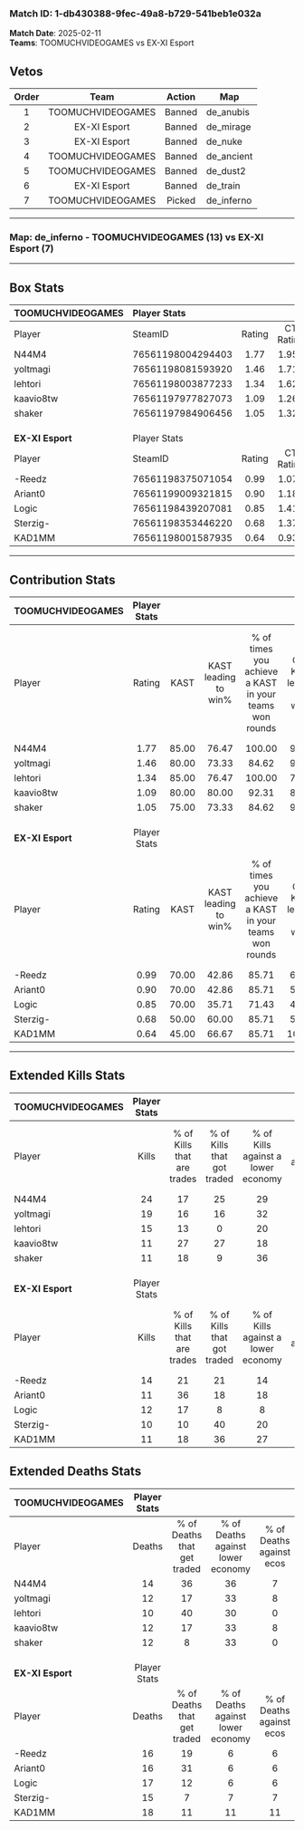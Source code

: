 ### Match ID: 1-db430388-9fec-49a8-b729-541beb1e032a  
**Match Date**: 2025-02-11  
**Teams**: TOOMUCHVIDEOGAMES vs EX-XI Esport  

## Vetos  

| Order | Team | Action | Map |
| :---: | :--: | :----: | --- |
| 1 | TOOMUCHVIDEOGAMES | Banned | de_anubis |
| 2 | EX-XI Esport | Banned | de_mirage |
| 3 | EX-XI Esport | Banned | de_nuke |
| 4 | TOOMUCHVIDEOGAMES | Banned | de_ancient |
| 5 | TOOMUCHVIDEOGAMES | Banned | de_dust2 |
| 6 | EX-XI Esport | Banned | de_train |
| 7 | TOOMUCHVIDEOGAMES | Picked | de_inferno |

---  

### **Map**: de_inferno - TOOMUCHVIDEOGAMES (13) vs EX-XI Esport (7)  
---  

## Box Stats  

| **TOOMUCHVIDEOGAMES** | Player Stats      |        |           |          |       |       |       |         |        |      |     |
| :- | :- | :-: | :-: | :-: | :-: | :-: | :-: | :-: | :-: | :-: | :-: |
| Player                | SteamID           | Rating | CT Rating | T Rating | KAST  |  ADR  | Kills | Assists | Deaths | K/D  | HS% |
| N44M4                 | 76561198004294403 |  1.77  |   1.959   |  2.055   | 85.00 | 124.8 |  24   |    5    |   14   | 1.71 | 58  |
| yoltmagi              | 76561198081593920 |  1.46  |   1.713   |  1.148   | 80.00 | 91.8  |  19   |    4    |   12   | 1.58 | 36  |
| lehtori               | 76561198003877233 |  1.34  |   1.626   |  1.190   | 85.00 | 79.0  |  15   |    5    |   10   | 1.50 | 60  |
| kaavio8tw             | 76561197977827073 |  1.09  |   1.261   |  1.123   | 80.00 | 77.7  |  11   |    9    |   12   | 0.92 | 63  |
| shaker                | 76561197984906456 |  1.05  |   1.328   |  0.699   | 75.00 | 73.5  |  11   |   10    |   12   | 0.92 | 63  |
|                       |                   |        |           |          |       |       |       |         |        |      |     |
|                       |                   |        |           |          |       |       |       |         |        |      |     |
|                       |                   |        |           |          |       |       |       |         |        |      |     |
| **EX-XI Esport**      | Player Stats      |        |           |          |       |       |       |         |        |      |     |
| Player                | SteamID           | Rating | CT Rating | T Rating | KAST  |  ADR  | Kills | Assists | Deaths | K/D  | HS% |
| -Reedz                | 76561198375071054 |  0.99  |   1.075   |  1.063   | 70.00 | 69.3  |  14   |    3    |   16   | 0.88 | 78  |
| Ariant0               | 76561199009321815 |  0.90  |   1.183   |  0.957   | 70.00 | 78.2  |  11   |    6    |   16   | 0.69 | 63  |
| Logic                 | 76561198439207081 |  0.85  |   1.414   |  0.556   | 70.00 | 60.3  |  12   |    3    |   17   | 0.71 | 58  |
| Sterzig-              | 76561198353446220 |  0.68  |   1.379   |  0.257   | 50.00 | 62.0  |  10   |    4    |   15   | 0.67 | 10  |
| KAD1MM                | 76561198001587935 |  0.64  |   0.939   |  0.522   | 45.00 | 70.4  |  11   |    5    |   18   | 0.61 | 45  |
---  

## Contribution Stats  

| **TOOMUCHVIDEOGAMES** | Player Stats |       |                      |                                                        |                           |                                                             |                          |                                                            |
| :- | :-: | :-: | :-: | :-: | :-: | :-: | :-: | :-: |
| Player                |    Rating    | KAST  | KAST leading to win% | % of times you achieve a KAST in your teams won rounds | CT - KAST leading to win% | CT - % of times you achieve a KAST in your teams won rounds | T - KAST leading to win% | T - % of times you achieve a KAST in your teams won rounds |
| N44M4                 |     1.77     | 85.00 |        76.47         |                         100.00                         |           90.00           |                           100.00                            |          57.14           |                           100.00                           |
| yoltmagi              |     1.46     | 80.00 |        73.33         |                         84.62                          |           90.00           |                           100.00                            |          40.00           |                           50.00                            |
| lehtori               |     1.34     | 85.00 |        76.47         |                         100.00                         |           75.00           |                           100.00                            |          80.00           |                           100.00                           |
| kaavio8tw             |     1.09     | 80.00 |        80.00         |                         92.31                          |           80.00           |                            88.89                            |          80.00           |                           100.00                           |
| shaker                |     1.05     | 75.00 |        73.33         |                         84.62                          |           90.00           |                           100.00                            |          40.00           |                           50.00                            |
|                       |              |       |                      |                                                        |                           |                                                             |                          |                                                            |
|                       |              |       |                      |                                                        |                           |                                                             |                          |                                                            |
|                       |              |       |                      |                                                        |                           |                                                             |                          |                                                            |
| **EX-XI Esport**      | Player Stats |       |                      |                                                        |                           |                                                             |                          |                                                            |
| Player                |    Rating    | KAST  | KAST leading to win% | % of times you achieve a KAST in your teams won rounds | CT - KAST leading to win% | CT - % of times you achieve a KAST in your teams won rounds | T - KAST leading to win% | T - % of times you achieve a KAST in your teams won rounds |
| -Reedz                |     0.99     | 70.00 |        42.86         |                         85.71                          |           60.00           |                            75.00                            |          33.33           |                           100.00                           |
| Ariant0               |     0.90     | 70.00 |        42.86         |                         85.71                          |           57.14           |                           100.00                            |          28.57           |                           66.67                            |
| Logic                 |     0.85     | 70.00 |        35.71         |                         71.43                          |           42.86           |                            75.00                            |          28.57           |                           66.67                            |
| Sterzig-              |     0.68     | 50.00 |        60.00         |                         85.71                          |           57.14           |                           100.00                            |          66.67           |                           66.67                            |
| KAD1MM                |     0.64     | 45.00 |        66.67         |                         85.71                          |          100.00           |                           100.00                            |          40.00           |                           66.67                            |
---  

## Extended Kills Stats  

| **TOOMUCHVIDEOGAMES** | Player Stats |                            |                            |                                    |                         |                              |                                 |                                       |                    |           |
| :- | :-: | :-: | :-: | :-: | :-: | :-: | :-: | :-: | :-: | :-: |
| Player                |    Kills     | % of Kills that are trades | % of Kills that got traded | % of Kills against a lower economy | % of Kills against ecos | % of Kills that are flawless | % of Kills that are close duels | % of Kills that are assisted by flash | Pistol Round Kills | AWP Kills |
| N44M4                 |      24      |             17             |             25             |                 29                 |            0            |              71              |                0                |                   4                   |         4          |     0     |
| yoltmagi              |      19      |             16             |             16             |                 32                 |           11            |              68              |                0                |                   5                   |         2          |     0     |
| lehtori               |      15      |             13             |             0              |                 20                 |            0            |              67              |                0                |                   7                   |         2          |     1     |
| kaavio8tw             |      11      |             27             |             27             |                 18                 |           18            |              73              |                0                |                  18                   |         2          |     0     |
| shaker                |      11      |             18             |             9              |                 36                 |            9            |              82              |                9                |                   0                   |         0          |     0     |
|                       |              |                            |                            |                                    |                         |                              |                                 |                                       |                    |           |
|                       |              |                            |                            |                                    |                         |                              |                                 |                                       |                    |           |
|                       |              |                            |                            |                                    |                         |                              |                                 |                                       |                    |           |
| **EX-XI Esport**      | Player Stats |                            |                            |                                    |                         |                              |                                 |                                       |                    |           |
| Player                |    Kills     | % of Kills that are trades | % of Kills that got traded | % of Kills against a lower economy | % of Kills against ecos | % of Kills that are flawless | % of Kills that are close duels | % of Kills that are assisted by flash | Pistol Round Kills | AWP Kills |
| -Reedz                |      14      |             21             |             21             |                 14                 |           14            |              43              |                0                |                   0                   |         1          |     0     |
| Ariant0               |      11      |             36             |             18             |                 18                 |           18            |              73              |                9                |                   0                   |         0          |     0     |
| Logic                 |      12      |             17             |             8              |                 8                  |            8            |              42              |               25                |                   8                   |         1          |     1     |
| Sterzig-              |      10      |             10             |             40             |                 20                 |           20            |              90              |                0                |                   0                   |         0          |     0     |
| KAD1MM                |      11      |             18             |             36             |                 27                 |           27            |              64              |                9                |                   9                   |         0          |     2     |
## Extended Deaths Stats  

| **TOOMUCHVIDEOGAMES** | Player Stats |                             |                                   |                          |                               |                            |                           |               |
| :- | :-: | :-: | :-: | :-: | :-: | :-: | :-: | :-: |
| Player                |    Deaths    | % of Deaths that get traded | % of Deaths against lower economy | % of Deaths against ecos | % of Deaths that are flawless | % of Deaths that are close | % of Deaths while blinded | Deaths to AWP |
| N44M4                 |      14      |             36              |                36                 |            7             |              64               |             7              |             7             |       0       |
| yoltmagi              |      12      |             17              |                33                 |            8             |              83               |             8              |             0             |       1       |
| lehtori               |      10      |             40              |                30                 |            0             |              60               |             0              |             0             |       0       |
| kaavio8tw             |      12      |             17              |                33                 |            8             |              75               |             8              |             8             |       1       |
| shaker                |      12      |              8              |                33                 |            0             |              25               |             17             |             0             |       1       |
|                       |              |                             |                                   |                          |                               |                            |                           |               |
|                       |              |                             |                                   |                          |                               |                            |                           |               |
|                       |              |                             |                                   |                          |                               |                            |                           |               |
| **EX-XI Esport**      | Player Stats |                             |                                   |                          |                               |                            |                           |               |
| Player                |    Deaths    | % of Deaths that get traded | % of Deaths against lower economy | % of Deaths against ecos | % of Deaths that are flawless | % of Deaths that are close | % of Deaths while blinded | Deaths to AWP |
| -Reedz                |      16      |             19              |                 6                 |            6             |              81               |             0              |             6             |       0       |
| Ariant0               |      16      |             31              |                 6                 |            6             |              56               |             0              |            13             |       0       |
| Logic                 |      17      |             12              |                 6                 |            6             |              76               |             6              |             0             |       0       |
| Sterzig-              |      15      |              7              |                 7                 |            7             |              53               |             0              |             7             |       0       |
| KAD1MM                |      18      |             11              |                11                 |            11            |              67               |             0              |             6             |       1       |
